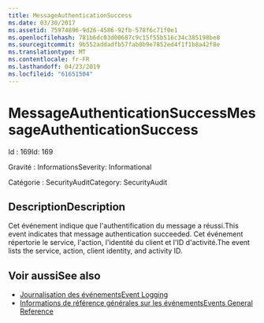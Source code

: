 ```yaml
---
title: MessageAuthenticationSuccess
ms.date: 03/30/2017
ms.assetid: 75974896-9d26-4586-92fb-578f6c71f0e1
ms.openlocfilehash: 781b6dc03d00687c9c15f55b516c34c385198be8
ms.sourcegitcommit: 9b552addadfb57fab0b9e7852ed4f1f1b8a42f8e
ms.translationtype: MT
ms.contentlocale: fr-FR
ms.lasthandoff: 04/23/2019
ms.locfileid: "61651504"
---
```

# <a name="messageauthenticationsuccess"></a><span data-ttu-id="b1fb1-102">MessageAuthenticationSuccess</span><span class="sxs-lookup"><span data-stu-id="b1fb1-102">MessageAuthenticationSuccess</span></span>
<span data-ttu-id="b1fb1-103">Id : 169</span><span class="sxs-lookup"><span data-stu-id="b1fb1-103">Id: 169</span></span>  
  
 <span data-ttu-id="b1fb1-104">Gravité : Informations</span><span class="sxs-lookup"><span data-stu-id="b1fb1-104">Severity: Informational</span></span>  
  
 <span data-ttu-id="b1fb1-105">Catégorie : SecurityAudit</span><span class="sxs-lookup"><span data-stu-id="b1fb1-105">Category: SecurityAudit</span></span>  
  
## <a name="description"></a><span data-ttu-id="b1fb1-106">Description</span><span class="sxs-lookup"><span data-stu-id="b1fb1-106">Description</span></span>  
 <span data-ttu-id="b1fb1-107">Cet événement indique que l'authentification du message a réussi.</span><span class="sxs-lookup"><span data-stu-id="b1fb1-107">This event indicates that message authentication succeeded.</span></span> <span data-ttu-id="b1fb1-108">Cet événement répertorie le service, l'action, l'identité du client et l'ID d'activité.</span><span class="sxs-lookup"><span data-stu-id="b1fb1-108">The event lists the service, action, client identity, and activity ID.</span></span>  
  
## <a name="see-also"></a><span data-ttu-id="b1fb1-109">Voir aussi</span><span class="sxs-lookup"><span data-stu-id="b1fb1-109">See also</span></span>

- [<span data-ttu-id="b1fb1-110">Journalisation des événements</span><span class="sxs-lookup"><span data-stu-id="b1fb1-110">Event Logging</span></span>](../../../../../docs/framework/wcf/diagnostics/event-logging/index.md)
- [<span data-ttu-id="b1fb1-111">Informations de référence générales sur les événements</span><span class="sxs-lookup"><span data-stu-id="b1fb1-111">Events General Reference</span></span>](../../../../../docs/framework/wcf/diagnostics/event-logging/events-general-reference.md)
